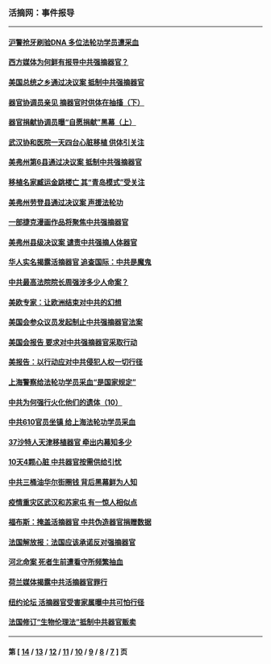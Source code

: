 ### 活摘网：事件报导
---
#### [沪警抢牙刷验DNA 多位法轮功学员遭采血](../../pages/nf5877/n12969218.md?05250430) 
#### [西方媒体为何鲜有报导中共强摘器官？](../../pages/nf5877/n12932034.md?05250430) 
#### [美国总统之乡通过决议案 抵制中共强摘器官](../../pages/nf5877/n12908242.md?05250430) 
#### [器官协调员亲见 摘器官时供体在抽搐（下）](../../pages/nf5877/n12898622.md?05250430) 
#### [器官捐献协调员曝“自愿捐献”黑幕（上）](../../pages/nf5877/n12878830.md?05250430) 
#### [武汉协和医院一天四台心脏移植 供体引关注](../../pages/nf5877/n12863175.md?05250430) 
#### [美弗州第6县通过决议案 抵制中共强摘器官](../../pages/nf5877/n12805218.md?05250430) 
#### [移植名家臧运金跳楼亡 其“青岛模式”受关注](../../pages/nf5877/n12803746.md?05250430) 
#### [美弗州劳登县通过决议案 声援法轮功](../../pages/nf5877/n12785715.md?05250430) 
#### [一部捷克漫画作品将聚焦中共强摘器官](../../pages/nf5877/n12785954.md?05250430) 
#### [美弗州县级决议案 谴责中共强摘人体器官](../../pages/nf5877/n12721290.md?05250430) 
#### [华人实名揭露活摘器官 追查国际：中共是魔鬼](../../pages/nf5877/n12691724.md?05250430) 
#### [中共最高法院院长周强涉多少人命案？](../../pages/nf5877/n12678074.md?05250430) 
#### [美欧专家：让欧洲结束对中共的幻想](../../pages/nf5877/n12652921.md?05250430) 
#### [美国会参众议员发起制止中共强摘器官法案](../../pages/nf5877/n12627668.md?05250430) 
#### [美国会报告 要求对中共强摘器官采取行动](../../pages/nf5877/n12448233.md?05250430) 
#### [美报告：以行动应对中共侵犯人权一切行径](../../pages/nf5877/n12443204.md?05250430) 
#### [上海警察给法轮功学员采血“是国家规定”](../../pages/nf5877/n12371027.md?05250430) 
#### [中共为何强行火化他们的遗体（10）](../../pages/nf5877/n12352363.md?05250430) 
#### [中共610官员坐镇 给上海法轮功学员采血](../../pages/nf5877/n12350295.md?05250430) 
#### [37沙特人天津移植器官 牵出内幕知多少](../../pages/nf5877/n12338586.md?05250430) 
#### [10天4颗心脏 中共器官按需供给引忧](../../pages/nf5877/n12326366.md?05250430) 
#### [中共三桶油华尔街圈钱 背后黑幕鲜为人知](../../pages/nf5877/n12249199.md?05250430) 
#### [疫情重灾区武汉和苏家屯 有一惊人相似点](../../pages/nf5877/n12150824.md?05250430) 
#### [福布斯：掩盖活摘器官 中共伪造器官捐赠数据](../../pages/nf5877/n11669316.md?05250430) 
#### [法国解放报：法国应该承诺反对强摘器官](../../pages/nf5877/n11597772.md?05250430) 
#### [河北命案 死者生前遭看守所频繁抽血](../../pages/nf5877/n11594995.md?05250430) 
#### [荷兰媒体揭露中共活摘器官罪行](../../pages/nf5877/n11574020.md?05250430) 
#### [纽约论坛 活摘器官受害家属曝中共可怕行径](../../pages/nf5877/n11547913.md?05250430) 
#### [法国修订“生物伦理法”抵制中共器官贩卖](../../pages/nf5877/n11545564.md?05250430) 

---
#### 第 [ [14](./14.md?05250430) / [13](./13.md?05250430) / [12](./12.md?05250430) / [11](./11.md?05250430) / [10](./10.md?05250430) / [9](./9.md?05250430) / [8](./8.md?05250430) / [7](./7.md?05250430) ] 页
